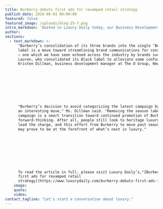 ```yaml
---
title: Burberry debuts first ads for revamped retail strategy
publish_date: 2016-06-01 00:00:00
featured: false
featured_image: /uploads/blog-25-f.png
intro_markdown: 'Quoted in Luxury Daily today, our Business Development Manager Kristen Dillman shares her take on Burberry’s move away from seasonal campaigns and consolidation of labels within the brand.​'
author:
sections:
  - text_markdown: >-
      "Burberry’s consolidation of its three brands into the single ‘Burberry’
      label is a move toward streamlining brand communications for consumers
      — one which we have seen echoed across the industry by brands such as Ralph
      Lauren, who consolidated its Black label to alleviate some confusion," said
      Kristen Dillman, business development manager at The O Group, New York.









      "Burberry’s decision to avoid categorizing the latest campaign by season is
      an interesting move," Ms. Dillman said. "Removing the season label from the
      campaign is a smart transition toward continued promotion of Burberry as
      forward-thinking. After all, people still look to heritage luxury brands to
      lead the charge, and this effort from Burberry to move past seasonal labels
      may prove to be at the forefront of what’s next in luxury."









      To read the article in full, please visit Luxury Daily’s,"[Burberry debuts
      first ads for revamped retail
      strategy](https://www.luxurydaily.com/burberry-debuts-first-ads-for-revamped-retail-strategy/)."​
    image:
    quote:
    video:
contact_tagline: "Let's start a conversation about luxury."
---
```



